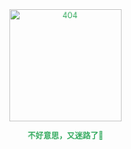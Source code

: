 <div style="text-align: center;color: #36ab60">
<img width="200" height="200" src="https://img.upyun.zzming.cn/android/404.svg" alt="404"/>
<p><b>不好意思，又迷路了🤦</b>‍</p>
</div>